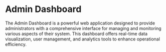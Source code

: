 # Admin Dashboard

The Admin Dashboard is a powerful web application designed to provide administrators with a comprehensive interface for managing and monitoring various aspects of their system. This dashboard offers real-time data visualization, user management, and analytics tools to enhance operational efficiency.
